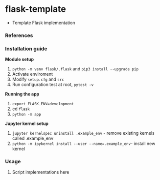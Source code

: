 # flask-template

- Template Flask implementation

### References

### Installation guide

**Module setup**
1. `python -m venv flask/.flask` and `pip3 install --upgrade pip` 
2. Activate enviroment
3. Modify `setup.cfg` and `src`
4. Run configuration test at root, `pytest -v`

**Running the app**
1. `export FLASK_ENV=development`
2. cd `flask`
2. `python -m app`

**Jupyter kernel setup**
1. `jupyter kernelspec uninstall .example_env` - remove existing kernels called .example_env
2. `python -m ipykernel install --user --name=.example_env`- install new kernel

### Usage

1. Script implementations here

